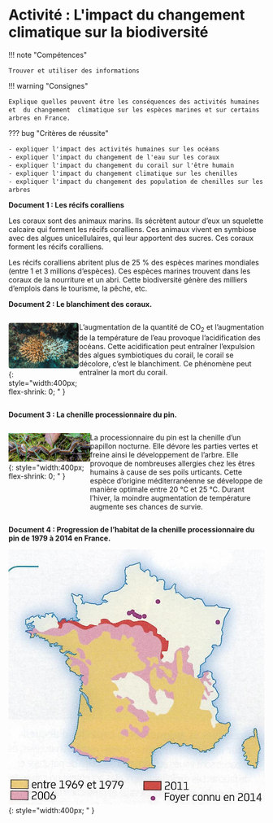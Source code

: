 # Activité : L'impact du changement climatique sur la biodiversité

!!! note "Compétences"

    Trouver et utiliser des informations

!!! warning "Consignes"

    Explique quelles peuvent être les conséquences des activités humaines et  du changement  climatique sur les espèces marines et sur certains arbres en France.
    
??? bug "Critères de réussite"

    - expliquer l'impact des activités humaines sur les océans
    - expliquer l'impact du changement de l'eau sur les coraux
    - expliquer l'impact du changement du corail sur l'être humain
    - expliquer l'impact du changement climatique sur les chenilles
    - expliquer l'impact du changement des population de chenilles sur les arbres

**Document 1 : Les récifs coralliens**

Les coraux sont des animaux marins. Ils sécrètent autour d’eux un squelette calcaire qui forment les récifs coralliens. Ces animaux vivent en symbiose avec des algues unicellulaires, qui leur apportent des sucres. Ces coraux forment les récifs coralliens.

Les récifs coralliens abritent plus de 25 % des espèces marines mondiales (entre 1 et 3 millions d’espèces). Ces espèces marines
trouvent dans les coraux de la nourriture et un abri. Cette biodiversité génère des milliers d’emplois dans le tourisme, la pêche, etc.

**Document 2 : Le blanchiment des coraux.**

<div markdown style="display: flex; flex-direction: row; ">

![Photo de coraux](Pictures/photoCorauxBlanchis.png){: style="width:400px; flex-shrink: 0;  " }

L’augmentation de la quantité de CO<sub>2</sub> et l’augmentation de la température de l’eau provoque l’acidification des océans. Cette acidification peut entraîner l’expulsion des algues symbiotiques du corail, le corail se décolore, c’est le blanchiment. Ce phénomène peut entraîner la mort du corail.

</div>

**Document 3 : La chenille processionnaire du pin.**

<div markdown style="display: flex; flex-direction: row; ">


![Photo de chenilles processionnaires du pin](Pictures/photoProcessionairePin.png){: style="width:400px; flex-shrink: 0;  " }

La processionnaire du pin est la chenille d’un papillon nocturne. Elle dévore les parties vertes et freine ainsi le développement de l’arbre. Elle provoque de nombreuses allergies chez les êtres humains à cause de ses poils urticants.
Cette espèce d’origine méditerranéenne se développe de manière optimale entre 20 °C et 25 °C. Durant l’hiver, la moindre augmentation de température augmente ses chances de survie.

</div>


**Document 4 : Progression de l’habitat de la chenille processionnaire du pin de 1979 à 2014 en France.**

![](Pictures/carteProcessionairePin.jpg){: style="width:400px;  " }
